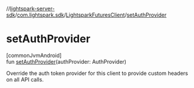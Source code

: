 //[lightspark-server-sdk](../../../index.md)/[com.lightspark.sdk](../index.md)/[LightsparkFuturesClient](index.md)/[setAuthProvider](set-auth-provider.md)

# setAuthProvider

[commonJvmAndroid]\
fun [setAuthProvider](set-auth-provider.md)(authProvider: AuthProvider)

Override the auth token provider for this client to provide custom headers on all API calls.

